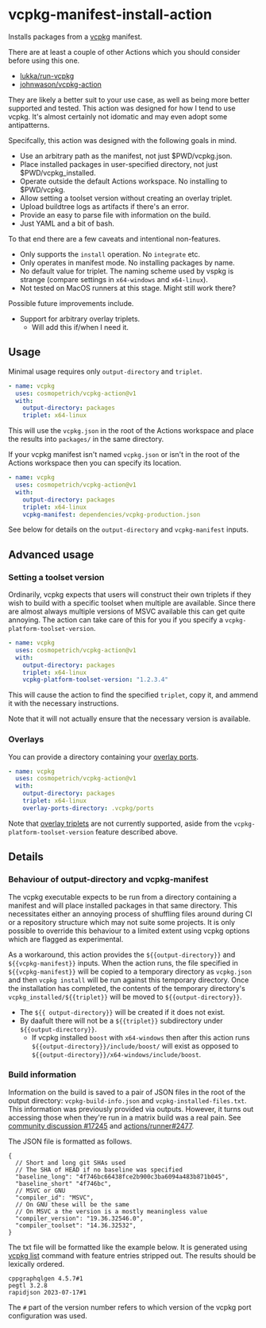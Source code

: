 # vcpkg-manifest-install-action

Installs packages from a [vcpkg](https://github.com/microsoft/vcpkg) manifest.

There are at least a couple of other Actions which you should consider before using this one.

- [lukka/run-vcpkg](https://github.com/lukka/run-vcpkg)
- [johnwason/vcpkg-action](https://github.com/johnwason/vcpkg-action)

They are likely a better suit to your use case, as well as being more better supported and tested.
This action was designed for how I tend to use vcpkg. It's almost certainly not idomatic and may even adopt some antipatterns.

Specifcally, this action was designed with the following goals in mind.

- Use an arbitrary path as the manifest, not just $PWD/vcpkg.json.
- Place installed packages in user-specified directory, not just $PWD/vcpkg_installed.
- Operate outside the default Actions workspace. No installing to $PWD/vcpkg.
- Allow setting a toolset version without creating an overlay triplet.
- Upload buildtree logs as artifacts if there's an error.
- Provide an easy to parse file with information on the build.
- Just YAML and a bit of bash.

To that end there are a few caveats and intentional non-features.

- Only supports the `install` operation. No `integrate` etc.
- Only operates in manifest mode. No installing packages by name.
- No default value for triplet. The naming scheme used by vspkg is strange (compare settings in `x64-windows` and `x64-linux`).
- Not tested on MacOS runners at this stage. Might still work there?

Possible future improvements include.

- Support for arbitrary overlay triplets.
  - Will add this if/when I need it.

## Usage

Minimal usage requires only `output-directory` and `triplet`.

```yaml
- name: vcpkg
  uses: cosmopetrich/vcpkg-action@v1
  with:
    output-directory: packages
    triplet: x64-linux
```

This will use the `vcpkg.json` in the root of the Actions workspace and place the results into `packages/` in the same directory.

If your vcpkg manifest isn't named `vcpkg.json` or isn't in the root of the Actions workspace then you can specify its location.

```yaml
- name: vcpkg
  uses: cosmopetrich/vcpkg-action@v1
  with:
    output-directory: packages
    triplet: x64-linux
    vcpkg-manifest: dependencies/vcpkg-production.json
```

See below for details on the `output-directory` and `vcpkg-manifest` inputs.

## Advanced usage

### Setting a toolset version

Ordinarily, vcpkg expects that users will construct their own triplets if they wish to build with a specific toolset when multiple are available.
Since there are almost always multiple versions of MSVC available this can get quite annoying. The action can take care of this for you if you specify a `vcpkg-platform-toolset-version`.

```yaml
- name: vcpkg
  uses: cosmopetrich/vcpkg-action@v1
  with:
    output-directory: packages
    triplet: x64-linux
    vcpkg-platform-toolset-version: "1.2.3.4"
```

This will cause the action to find the specified `triplet`, copy it, and ammend it with the necessary instructions.

Note that it will not actually ensure that the necessary version is available.

### Overlays

You can provide a directory containing your [overlay ports](https://learn.microsoft.com/en-us/vcpkg/concepts/overlay-ports).

```yaml
- name: vcpkg
  uses: cosmopetrich/vcpkg-action@v1
  with:
    output-directory: packages
    triplet: x64-linux
    overlay-ports-directory: .vcpkg/ports
```

Note that [overlay triplets](https://learn.microsoft.com/en-us/vcpkg/users/examples/overlay-triplets-linux-dynamic)
are not currently supported, aside from the `vcpkg-platform-toolset-version` feature described above.

## Details

### Behaviour of output-directory and vcpkg-manifest

The vcpkg executable expects to be run from a directory containing a manifest and will place installed packages in that same directory.
This necessitates either an annoying process of shuffling files around during CI or a repository structure which may not suite some projects.
It is only possible to override this behaviour to a limited extent using vcpkg options which are flagged as experimental.

As a workaround, this action provides the `${{output-directory}}` and `${{vcpkg-manifest}}` inputs.
When the action runs, the file specified in `${{vcpkg-manifest}}` will be copied to a temporary directory as `vcpkg.json`
and then `vcpkg install` will be run against this temporary directory.
Once the installation has completed, the contents of the temporary directory's `vcpkg_installed/${{triplet}}` will be moved to `${{output-directory}}`.

- The `${{ output-directory}}` will be created if it does not exist.
- By daafult there will not be a `${{triplet}}` subdirectory under `${{output-directory}}`.
  - If vcpkg installed `boost` with `x64-windows` then after this action runs `${{output-directory}}/include/boost/` will exist as opposed to `${{output-directory}}/x64-windows/include/boost`.

### Build information

Information on the build is saved to a pair of JSON files in the root of the output directory: `vcpkg-build-info.json` and `vcpkg-installed-files.txt`. This information was previously provided via outputs. However, it turns out accessing those when they're run in a matrix build was a real pain. See [community discussion #17245](https://github.com/orgs/community/discussions/17245) and [actions/runner#2477](https://github.com/actions/runner/pull/2477).

The JSON file is formatted as follows.

```json5
{
  // Short and long git SHAs used
  // The SHA of HEAD if no baseline was specified
  "baseline_long": "4f746bc66438fce2b900c3ba6094a483b871b045",
  "baseline_short" "4f746bc",
  // MSVC or GNU
  "compiler_id": "MSVC",
  // On GNU these will be the same
  // On MSVC a the version is a mostly meaningless value
  "compiler_version": "19.36.32546.0",
  "compiler_toolset": "14.36.32532",
}
```

The txt file will be formatted like the example below. It is generated using [vcpkg list](https://learn.microsoft.com/en-us/vcpkg/commands/list) command with feature entries stripped out. The results should be lexically ordered.

```
cppgraphqlgen 4.5.7#1
pegtl 3.2.8
rapidjson 2023-07-17#1
```

The `#` part of the version number refers to which version of the vcpkg port configuration was used.
